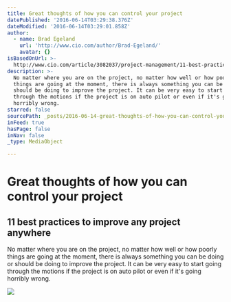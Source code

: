 ```yaml
---
title: Great thoughts of how you can control your project
datePublished: '2016-06-14T03:29:38.376Z'
dateModified: '2016-06-14T03:29:01.858Z'
author:
  - name: Brad Egeland
    url: 'http://www.cio.com/author/Brad-Egeland/'
    avatar: {}
isBasedOnUrl: >-
  http://www.cio.com/article/3082037/project-management/11-best-practices-to-improve-any-project-anywhere.html
description: >-
  No matter where you are on the project, no matter how well or how poorly
  things are going at the moment, there is always something you can be doing or
  should be doing to improve the project. It can be very easy to start going
  through the motions if the project is on auto pilot or even if it's going
  horribly wrong.
starred: false
sourcePath: _posts/2016-06-14-great-thoughts-of-how-you-can-control-your-project.md
inFeed: true
hasPage: false
inNav: false
_type: MediaObject

---
```

# Great thoughts of how you can control your project

<article style=""><h1>11 best practices to improve any project anywhere</h1><p>No matter where you are on the project, no matter how well or how poorly things are going at the moment, there is always something you can be doing or should be doing to improve the project. It can be very easy to start going through the motions if the project is on auto pilot or even if it's going horribly wrong.</p><img src="http://images.techhive.com/images/article/2016/06/11-best-practices-100665722-primary.idge.jpg" /></article>